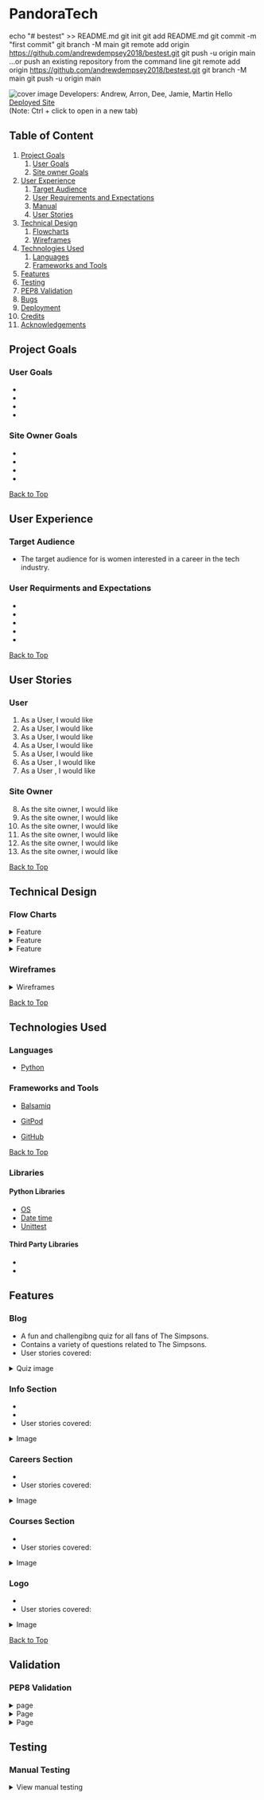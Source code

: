 # PandoraTech
echo "# bestest" >> README.md
git init
git add README.md
git commit -m "first commit"
git branch -M main
git remote add origin https://github.com/andrewdempsey2018/bestest.git
git push -u origin main
…or push an existing repository from the command line
git remote add origin https://github.com/andrewdempsey2018/bestest.git
git branch -M main
git push -u origin main

![cover image]()
Developers: Andrew, Arron, Dee, Jamie, Martin
Hello
[Deployed Site]()  
(Note: Ctrl + click to open in a new tab)    


## Table of Content
1. [Project Goals](#project-goals)
   1. [User Goals](#user-goals)
   2. [Site owner Goals](#site-owner-goals)
2. [User Experience](#User-Experience)
   1. [Target Audience](#target-audience)
   2. [User Requirements and Expectations](#user-requirments-and-expectations)
   3. [Manual](#manual)
   4. [User Stories](#user-stories)
3. [Technical Design](#technical-design)
   1. [Flowcharts](#flowcharts)
   2. [Wireframes](#wireframes)
4. [Technologies Used](#technologies-used)
   1. [Languages](#Languages)
   2. [Frameworks and Tools](#frameworks-and-tools)
5. [Features](#features)
6. [Testing](#validation)
7. [PEP8 Validation](#pep8-validation)
8. [Bugs](#bugs)
9. [Deployment](#deployment)
10. [Credits](#credits)
11. [Acknowledgements](#ackowledgements)

## Project Goals

### User Goals
- 
- 
- 
- 

### Site Owner Goals
- 
- 
- 
- 

[Back to Top](<#table-of-content>)
## User Experience

### Target Audience
- The target audience for is women interested in a career in the tech industry.

### User Requirments and Expectations
- 
- 
- 
- 
- 

[Back to Top](<#table-of-content>)  
## User Stories

### User
1. As a User, I would like
2. As a User, I would like
3. As a User, I would like
4. As a User, I would like
5. As a User, I would like
6. As a User , I would like
7. As a User , I would like
 
### Site Owner
8. As the site owner, I would like
9. As the site owner, I would like
10. As the site owner, I would like
11. As the site owner, I would like
12. As the site owner, I would like
13. As the site owner, i would like
 
[Back to Top](<#table-of-content>)
## Technical Design


### Flow Charts

<details><summary>Feature</summary>
<img src="">
</details>

<details><summary>Feature</summary>
<img src="">
</details>

<details><summary>Feature</summary>
<img src="">
</details>

### Wireframes

<details><summary>Wireframes</summary>
<img src="">
</details>

   
[Back to Top](<#table-of-content>)
## Technologies Used

### Languages
- [Python](https://www.python.org/)


### Frameworks and Tools
- [Balsamiq](https://balsamiq.com/)

- [GitPod](https://gitpod.io/)

- [GitHub](https://github.com/)

[Back to Top](<#Table-of-Content>)

### Libraries

#### Python Libraries
- [OS](https://docs.python.org/3/library/os.html)
- [Date time](https://docs.python.org/3/library/datetime.html)
- [Unittest](https://docs.python.org/3/library/unittest.html)

#### Third Party Libraries
- 
- 

## Features

### Blog
- A fun and challengibng quiz for all fans of The Simpsons.
- Contains a variety of questions related to The Simpsons.
- User stories covered:
<details><summary>Quiz image</summary>
<img src="https://raw.githubusercontent.com/ArronBeale/CI_PP3_The_Simpsons_Quiz/main/docs/features/feature_quiz.PNG">
</details>  


### Info Section
- 
- 
- User stories covered:
<details><summary>Image</summary>
<img src="">
</details>  


### Careers Section
- 
- User stories covered:
<details><summary>Image
</summary>
<img src="">
</details>  


### Courses Section
- 
- User stories covered:
<details><summary>Image</summary>
<img src="">
</details>  
 
### Logo
-
- User stories covered:
<details><summary>Image</summary>
<img src="">
</details>  


[Back to Top](<#table-of-content>)
## Validation

### PEP8 Validation
<details><summary>page</summary>
<img src="https://raw.githubusercontent.com/ArronBeale/CI_PP3_The_Simpsons_Quiz/main/docs/validation/validation_pep8_run.PNG">
</details>

<details><summary>Page</summary>
<img src="">
</details>

<details><summary>Page</summary>
<img src="">
</details>  


## Testing

### Manual Testing

<details><summary>View manual testing</summary>

### Testing User Stories

 User:
1. As a User, I would like to...

| **Feature** | **Action** | **Expected Result** | **Actual Result** |
|-------------|------------|---------------------|-------------------|
|  |   |  |  |
|  |  |  |  |
<details><summary>Images</summary>
<img src="">
<img src="">
</details>



Site Owner
8. As the site owner, I would like...

| **Feature** | **Action** | **Expected Result** | **Actual Result** |
|-------------|------------|---------------------|-------------------|
|  |  |  |  |

<details><summary>Images</summary>
<img src="">
<img src="">
</details>

### Automated Testing
 
 <details><summary>View automated testing</summary>

- Automated testing was done using the unittest and coverage librararies for Python.


### Unit Tests
- Test...

<img src="">

- Test ran and passed with the correct email format submitted for the test.

<img src="">

### Coverage 

- Coverage was installed via the terminal, pip install coverage
<img src="">


- Coverage was then used to test using the following...
<img src="">


- The results of the test were the following:
<img src="">

- A HTML report was also generated using the command, coverage html
<img src="">

</details>






[Back to Top](<#table-of-content>)
## Bugs

| **Bug** | **Fix** |
| ----------- | ----------- |
| Bug I had | I fixed it by...|
| Bug I had | I fixed it by... |


[Back to Top](<#table-of-content>)
## Deployment
### Heroku / Firebase

[Official Page](https://devcenter.heroku.com/articles/git) (Ctrl + click)
1. Log in to your account at heroku.com.
2. Create a new app, add a unique app name and choose your region.
3. Click on create app.
4. Go to "Settings".
5. Under Config Vars store any sensitive data in .json file. Name 'Key' field, copy the .json file paste it to 'Value' field. Also add a key 'PORT' and value '8000'.
6. Add required buildpacks. For this project, I set up 'Python' and 'node.js' in that order.
7. Go to "Deploy" and select "GitHub" in "Deployment method"
8. To link up the Heroku app to our Github repository code enter your repository name, click 'Search' and then 'Connect' when it shows below.
9.  Choose the branch you want to buid your app from.
10. If prefered, click on "Enable Automatic Deploys", which keeps the app up to date with your GitHub repository
11. Wait for the app to build. Once ready you will see the “App was successfully deployed” message and a 'View' button to take you to your deployed link.

### Fork Repository
To fork the repository by following these steps:
1. Go to the GitHub repository
2. Click on Fork button in upper right hand corner

### Clone Repository
You can clone the repository by following these steps:
1. Go to the GitHub repository 
2. Locate the Code button above the list of files and click it 
3. Select if you prefere to clone using HTTPS, SSH, or Github CLI and click the copy button to copy the URL to your clipboard
4. Open Git Bash
5. Change the current working directory to the one where you want the cloned directory
6. Type git clone and paste the URL from the clipboard ($ git clone https://github.com/YOUR-USERNAME/YOUR-REPOSITORY)
7.Press Enter to create your local clone.

[Back to Top](<#table-of-content>)
## Credits


### Media
- [Flaticon](https://www.flaticon.com/free-icon/physics_4270905?term=nuclear&page=1&position=16&page=1&position=16&related_id=4270905&origin=search): Nuclear icons created by Freepik - Flaticon</a>
- [Background image](https://www.freepik.com/vectors/fluffy-clouds) 
created by pch.vector - www.freepik.com</a>

### Code
- [Site](https://www.google.com)


## Acknowledgements

### Special thanks to the following:
- Deloitte
- Trust in Soda
- Code Institute

[Back to Top](<#table-of-content>)